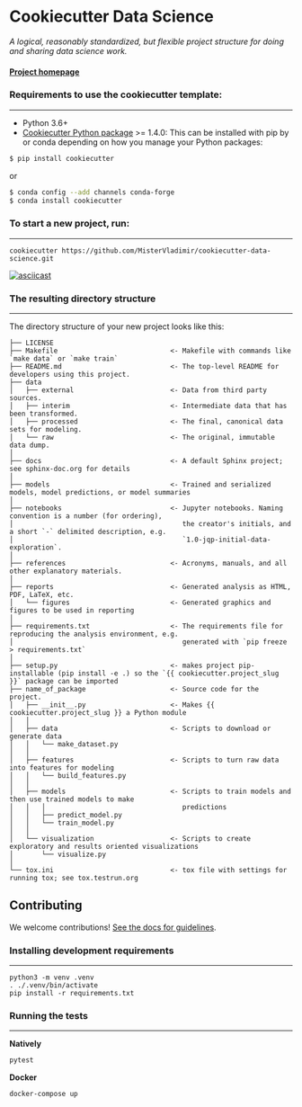 # Cookiecutter Data Science

_A logical, reasonably standardized, but flexible project structure for doing and sharing data science work._


#### [Project homepage](http://drivendata.github.io/cookiecutter-data-science/)


### Requirements to use the cookiecutter template:
-----------
 - Python 3.6+
 - [Cookiecutter Python package](http://cookiecutter.readthedocs.org/en/latest/installation.html) >= 1.4.0: This can be installed with pip by or conda depending on how you manage your Python packages:

``` bash
$ pip install cookiecutter
```

or

``` bash
$ conda config --add channels conda-forge
$ conda install cookiecutter
```


### To start a new project, run:
------------

    cookiecutter https://github.com/MisterVladimir/cookiecutter-data-science.git


[![asciicast](https://asciinema.org/a/244658.svg)](https://asciinema.org/a/244658)


### The resulting directory structure
------------

The directory structure of your new project looks like this: 

```
├── LICENSE
├── Makefile                            <- Makefile with commands like `make data` or `make train`
├── README.md                           <- The top-level README for developers using this project.
├── data
│   ├── external                        <- Data from third party sources.
│   ├── interim                         <- Intermediate data that has been transformed.
│   ├── processed                       <- The final, canonical data sets for modeling.
│   └── raw                             <- The original, immutable data dump.
│
├── docs                                <- A default Sphinx project; see sphinx-doc.org for details
│
├── models                              <- Trained and serialized models, model predictions, or model summaries
│
├── notebooks                           <- Jupyter notebooks. Naming convention is a number (for ordering),
│                                          the creator's initials, and a short `-` delimited description, e.g.
│                                          `1.0-jqp-initial-data-exploration`.
│
├── references                          <- Acronyms, manuals, and all other explanatory materials.
│
├── reports                             <- Generated analysis as HTML, PDF, LaTeX, etc.
│   └── figures                         <- Generated graphics and figures to be used in reporting
│
├── requirements.txt                    <- The requirements file for reproducing the analysis environment, e.g.
│                                          generated with `pip freeze > requirements.txt`
│
├── setup.py                            <- makes project pip-installable (pip install -e .) so the `{{ cookiecutter.project_slug }}` package can be imported
├── name_of_package                     <- Source code for the project.
│   ├── __init__.py                     <- Makes {{ cookiecutter.project_slug }} a Python module
│   │
│   ├── data                            <- Scripts to download or generate data
│   │   └── make_dataset.py
│   │
│   ├── features                        <- Scripts to turn raw data into features for modeling
│   │   └── build_features.py
│   │
│   ├── models                          <- Scripts to train models and then use trained models to make
│   │   │                                  predictions
│   │   ├── predict_model.py
│   │   └── train_model.py
│   │
│   └── visualization                   <- Scripts to create exploratory and results oriented visualizations
│       └── visualize.py
│
└── tox.ini                             <- tox file with settings for running tox; see tox.testrun.org
```

## Contributing

We welcome contributions! [See the docs for guidelines](https://drivendata.github.io/cookiecutter-data-science/#contributing).

### Installing development requirements
------------

    python3 -m venv .venv
    . ./.venv/bin/activate
    pip install -r requirements.txt

### Running the tests
------------

**Natively**

```bash
pytest
```

**Docker**
```bash
docker-compose up
```
